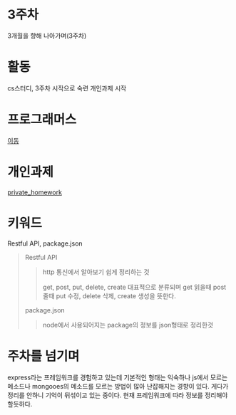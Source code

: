 # 3주차
3개월을 향해 나아가며(3주차)

# 활동 
cs스터디, 3주차 시작으로 숙련 개인과제 시작
 
# 프로그래머스 
<a href='https://school.programmers.co.kr/'>이동</a>

# 개인과제
<a href="https://github.com/cesdea/3week-private-homework">private_homework</a>

# 키워드
Restful API, package.json

>Restful API
>> http 통신에서 알아보기 쉽게 정리하는 것
>>
>> get, post, put, delete, create 대표적으로 분류되며 get 읽을때 post 줄때 put 수정, delete 삭제, create 생성을 뜻한다.
>>
>
>package.json
>> node에서 사용되어지는 package의 정보를 json형태로 정리한것


# 주차를 넘기며
express라는 프레임워크를 경험하고 있는데 기본적인 형태는 익숙하나 js에서 모르는 메소드나 mongooes의 메소드를 모르는 방법이 많아 난잡해지는 경향이 있다. 게다가 정리를 안하니 기억이 뒤섞이고 있는 중이다. 
현재 프레임워크에 따라 정보를 정리해야할듯하다.
